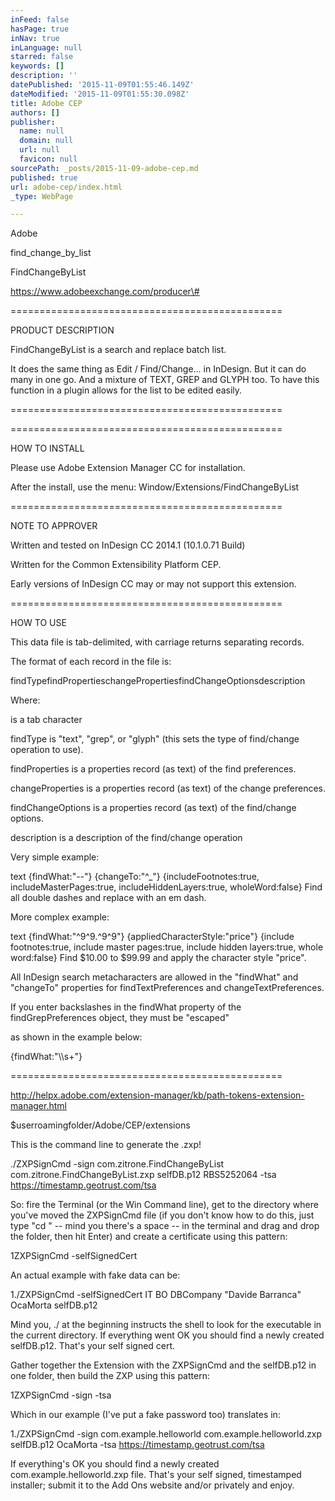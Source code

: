 ```yaml
---
inFeed: false
hasPage: true
inNav: true
inLanguage: null
starred: false
keywords: []
description: ''
datePublished: '2015-11-09T01:55:46.149Z'
dateModified: '2015-11-09T01:55:30.098Z'
title: Adobe CEP
authors: []
publisher:
  name: null
  domain: null
  url: null
  favicon: null
sourcePath: _posts/2015-11-09-adobe-cep.md
published: true
url: adobe-cep/index.html
_type: WebPage

---
```

Adobe

find\_change\_by\_list

FindChangeByList

https://www.adobeexchange.com/producer\# 

===============================================

PRODUCT DESCRIPTION

FindChangeByList is a search and replace batch list.

It does the same thing as Edit / Find/Change... in InDesign. But it can do many in one go. And a mixture of TEXT, GREP and GLYPH too. To have this function in a plugin allows for the list to be edited easily.

===============================================

===============================================

HOW TO INSTALL

Please use Adobe Extension Manager CC for installation.

After the install, use the menu: Window/Extensions/FindChangeByList

===============================================

NOTE TO APPROVER

Written and tested on InDesign CC 2014.1 (10.1.0.71 Build)

Written for the Common Extensibility Platform CEP.

Early versions of InDesign CC may or may not support this extension.

===============================================

HOW TO USE

This data file is tab-delimited, with carriage returns separating records.

The format of each record in the file is:

findTypefindPropertieschangePropertiesfindChangeOptionsdescription

Where:

is a tab character

findType is "text", "grep", or "glyph" (this sets the type of find/change operation to use).

findProperties is a properties record (as text) of the find preferences.

changeProperties is a properties record (as text) of the change preferences.

findChangeOptions is a properties record (as text) of the find/change options.

description is a description of the find/change operation

Very simple example:

text {findWhat:"--"} {changeTo:"^\_"} {includeFootnotes:true, includeMasterPages:true, includeHiddenLayers:true, wholeWord:false} Find all double dashes and replace with an em dash.

More complex example:

text {findWhat:"^9^9.^9^9"} {appliedCharacterStyle:"price"} {include footnotes:true, include master pages:true, include hidden layers:true, whole word:false} Find $10.00 to $99.99 and apply the character style "price".

All InDesign search metacharacters are allowed in the "findWhat" and "changeTo" properties for findTextPreferences and changeTextPreferences.

If you enter backslashes in the findWhat property of the findGrepPreferences object, they must be "escaped"

as shown in the example below:

{findWhat:"\\\\s+"}

===============================================

http://helpx.adobe.com/extension-manager/kb/path-tokens-extension-manager.html

$userroamingfolder/Adobe/CEP/extensions

This is the command line to generate the .zxp!

./ZXPSignCmd -sign com.zitrone.FindChangeByList com.zitrone.FindChangeByList.zxp selfDB.p12 RBS5252064 -tsa https://timestamp.geotrust.com/tsa

So: fire the Terminal (or the Win Command line), get to the directory where you've moved the ZXPSignCmd file (if you don't know how to do this, just type "cd " -- mind you there's a space -- in the terminal and drag and drop the folder, then hit Enter) and create a certificate using this pattern:

1ZXPSignCmd -selfSignedCert 

An actual example with fake data can be:

1./ZXPSignCmd -selfSignedCert IT BO DBCompany "Davide Barranca" OcaMorta selfDB.p12

Mind you, ./ at the beginning instructs the shell to look for the executable in the current directory. If everything went OK you should find a newly created selfDB.p12\. That's your self signed cert.

Gather together the Extension with the ZXPSignCmd and the selfDB.p12 in one folder, then build the ZXP using this pattern:

1ZXPSignCmd -sign -tsa 

Which in our example (I've put a fake password too) translates in:

1./ZXPSignCmd -sign com.example.helloworld com.example.helloworld.zxp selfDB.p12 OcaMorta -tsa https://timestamp.geotrust.com/tsa

If everything's OK you should find a newly created com.example.helloworld.zxp file. That's your self signed, timestamped installer; submit it to the Add Ons website and/or privately and enjoy.